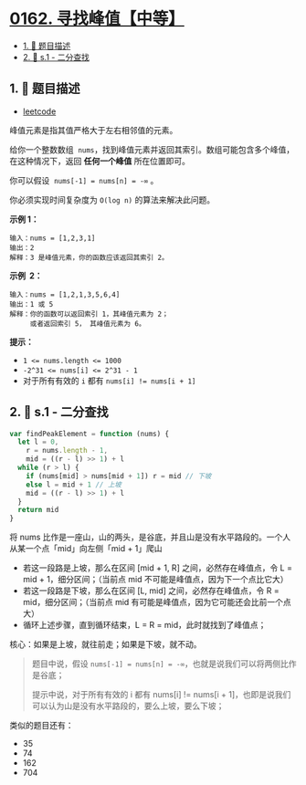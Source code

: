 # [0162. 寻找峰值【中等】](https://github.com/tnotesjs/TNotes.leetcode/tree/main/notes/0162.%20%E5%AF%BB%E6%89%BE%E5%B3%B0%E5%80%BC%E3%80%90%E4%B8%AD%E7%AD%89%E3%80%91)

<!-- region:toc -->

- [1. 📝 题目描述](#1--题目描述)
- [2. 🎯 s.1 - 二分查找](#2--s1---二分查找)

<!-- endregion:toc -->

## 1. 📝 题目描述

- [leetcode](https://leetcode.cn/problems/find-peak-element)

峰值元素是指其值严格大于左右相邻值的元素。

给你一个整数数组  `nums`，找到峰值元素并返回其索引。数组可能包含多个峰值，在这种情况下，返回 **任何一个峰值** 所在位置即可。

你可以假设  `nums[-1] = nums[n] = -∞` 。

你必须实现时间复杂度为 `O(log n)` 的算法来解决此问题。

**示例 1：**

```
输入：nums = [1,2,3,1]
输出：2
解释：3 是峰值元素，你的函数应该返回其索引 2。
```

**示例  2：**

```
输入：nums = [1,2,1,3,5,6,4]
输出：1 或 5
解释：你的函数可以返回索引 1，其峰值元素为 2；
     或者返回索引 5， 其峰值元素为 6。
```

**提示：**

- `1 <= nums.length <= 1000`
- `-2^31 <= nums[i] <= 2^31 - 1`
- 对于所有有效的 `i` 都有 `nums[i] != nums[i + 1]`


## 2. 🎯 s.1 - 二分查找

```js
var findPeakElement = function (nums) {
  let l = 0,
    r = nums.length - 1,
    mid = ((r - l) >> 1) + l
  while (r > l) {
    if (nums[mid] > nums[mid + 1]) r = mid // 下坡
    else l = mid + 1 // 上坡
    mid = ((r - l) >> 1) + l
  }
  return mid
}
```

将 nums 比作是一座山，山的两头，是谷底，并且山是没有水平路段的。一个人从某一个点「mid」向左侧「mid + 1」爬山

- 若这一段路是上坡，那么在区间 [mid + 1, R] 之间，必然存在峰值点，令 L = mid + 1，细分区间；（当前点 mid 不可能是峰值点，因为下一个点比它大）
- 若这一段路是下坡，那么在区间 [L, mid] 之间，必然存在峰值点，令 R = mid，细分区间；（当前点 mid 有可能是峰值点，因为它可能还会比前一个点大）
- 循环上述步骤，直到循环结束，L = R = mid，此时就找到了峰值点；

核心：如果是上坡，就往前走；如果是下坡，就不动。

> 题目中说，假设 `nums[-1] = nums[n] = -∞`，也就是说我们可以将两侧比作是谷底；
>
> 提示中说，对于所有有效的 i 都有 nums[i] != nums[i + 1]，也即是说我们可以认为山是没有水平路段的，要么上坡，要么下坡；

类似的题目还有：

- 35
- 74
- 162
- 704
